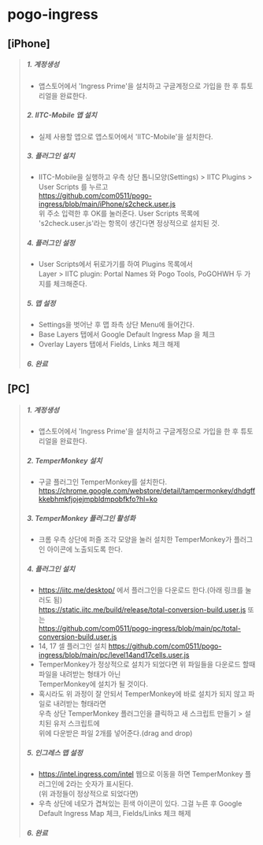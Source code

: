 # pogo-ingress

## [iPhone]

>##### 1. 계정생성
>- 앱스토어에서 'Ingress Prime'을 설치하고 구글계정으로 가입을 한 후 튜토리얼을 완료한다.
>##### 2. IITC-Mobile 앱 설치
>- 실제 사용할 앱으로 앱스토어에서 'IITC-Mobile'을 설치한다.
>##### 3. 플러그인 설치
>- IITC-Mobile을 실행하고 우측 상단 톱니모양(Settings) > IITC Plugins > User Scripts 를 누르고  
>  https://github.com/com0511/pogo-ingress/blob/main/iPhone/s2check.user.js  
>  위 주소 입력한 후 OK를 눌러준다.
>  User Scripts 목록에 's2check.user.js'라는 항목이 생긴다면 정상적으로 설치된 것.
>##### 4. 플러그인 설정
>- User Scripts에서 뒤로가기를 하여 Plugins 목록에서  
>  Layer > IITC plugin: Portal Names 와 Pogo Tools, PoGOHWH 두 가지를 체크해준다.
>##### 5. 맵 설정
>- Settings을 벗어난 후 맵 좌측 상단 Menu에 들어간다.
>- Base Layers 탭에서 Google Default Ingress Map 을 체크
>- Overlay Layers 탭에서 Fields, Links 체크 해제
>##### 6. 완료



## [PC]
>##### 1. 계정생성
>- 앱스토어에서 'Ingress Prime'을 설치하고 구글계정으로 가입을 한 후 튜토리얼을 완료한다.
>##### 2. TemperMonkey 설치
>- 구글 플러그인 TemperMonkey를 설치한다.  
>  https://chrome.google.com/webstore/detail/tampermonkey/dhdgffkkebhmkfjojejmpbldmpobfkfo?hl=ko
>##### 3. TemperMonkey 플러그인 활성화
>- 크롬 우측 상단에 퍼즐 조각 모양을 눌러 설치한 TemperMonkey가 플러그인 아이콘에 노출되도록 한다.
>##### 4. 플러그인 설치
>- https://iitc.me/desktop/ 에서 플러그인을 다운로드 한다.(아래 링크를 눌러도 됨)  
>  https://static.iitc.me/build/release/total-conversion-build.user.js 또는  
>  https://github.com/com0511/pogo-ingress/blob/main/pc/total-conversion-build.user.js
>- 14, 17 셀 플러그인 설치
>  https://github.com/com0511/pogo-ingress/blob/main/pc/level14and17cells.user.js
>- TemperMonkey가 정상적으로 설치가 되었다면 위 파일들을 다운로드 할때 파일을 내려받는 형태가 아닌  
>  TemperMonkey에 설치가 될 것이다. 
>- 혹시라도 위 과정이 잘 안되서 TemperMonkey에 바로 설치가 되지 않고 파일로 내려받는 형태라면  
>  우측 상단 TemperMonkey 플러그인을 클릭하고 새 스크립트 만들기 > 설치된 유저 스크립트에  
>  위에 다운받은 파일 2개를 넣어준다.(drag and drop)
>##### 5. 인그레스 맵 설정
>- https://intel.ingress.com/intel 웹으로 이동을 하면 TemperMonkey 플러그인에 2라는 숫자가 표시된다.  
>  (위 과정들이 정상적으로 되었다면)
>- 우측 상단에 네모가 겹쳐있는 흰색 아이콘이 있다. 그걸 누른 후 Google Default Ingress Map 체크, Fields/Links 체크 해제
>##### 6. 완료

